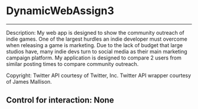 # DynamicWebAssign3
-------------------------------------------------------------------------------------------
Description:
  My web app is designed to show the community outreach of indie games. One of the largest 
 hurdles an indie developer must overcome when releasing a game is marketing. Due to the
 lack of budget that large studios have, many indie devs turn to social media as their main
 marketing campaign platform. My application is designed to compare 2 users from similar
 posting times to compare community outreach.
 
 Copyright:
 Twitter API courtesy of Twitter, Inc.
 Twitter API wrapper courtesy of  James Mallison.
 
 Control for interaction:
 None
 --------------------------------------------------------------------------------------------
